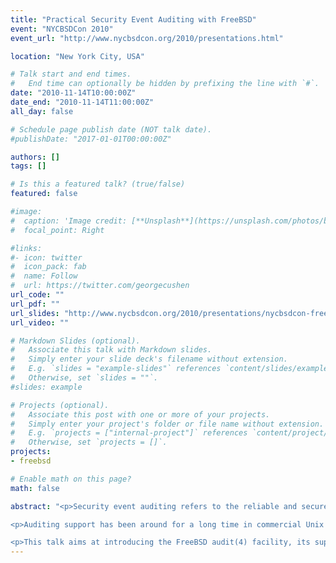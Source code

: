 ```yaml
---
title: "Practical Security Event Auditing with FreeBSD"
event: "NYCBSDCon 2010"
event_url: "http://www.nycbsdcon.org/2010/presentations.html"

location: "New York City, USA"

# Talk start and end times.
#   End time can optionally be hidden by prefixing the line with `#`.
date: "2010-11-14T10:00:00Z"
date_end: "2010-11-14T11:00:00Z"
all_day: false

# Schedule page publish date (NOT talk date).
#publishDate: "2017-01-01T00:00:00Z"

authors: []
tags: []

# Is this a featured talk? (true/false)
featured: false

#image:
#  caption: 'Image credit: [**Unsplash**](https://unsplash.com/photos/bzdhc5b3Bxs)'
#  focal_point: Right

#links:
#- icon: twitter
#  icon_pack: fab
#  name: Follow
#  url: https://twitter.com/georgecushen
url_code: ""
url_pdf: ""
url_slides: "http://www.nycbsdcon.org/2010/presentations/nycbsdcon-freebsd-audit.pdf"
url_video: ""

# Markdown Slides (optional).
#   Associate this talk with Markdown slides.
#   Simply enter your slide deck's filename without extension.
#   E.g. `slides = "example-slides"` references `content/slides/example-slides.md`.
#   Otherwise, set `slides = ""`.
#slides: example

# Projects (optional).
#   Associate this post with one or more of your projects.
#   Simply enter your project's folder or file name without extension.
#   E.g. `projects = ["internal-project"]` references `content/project/deep-learning/index.md`.
#   Otherwise, set `projects = []`.
projects:
- freebsd

# Enable math on this page?
math: false

abstract: "<p>Security event auditing refers to the reliable and secure logging of security-related system events. It allows for post mortem analysis or live monitoring of system intrusions, as well as intrusion detection. It is also an essential part of the Common Access Protection Profile (CAPP) for Common Criteria (CC), a certification necessary for a system to be used in certain critical environments.</p>

<p>Auditing support has been around for a long time in commercial Unix systems like Solaris. In the BSD world however, it is a relatively unknown and new concept. Starting from version 6.2, FreeBSD provides support for it by means of the audit(4) kernel subsystem.</p>

<p>This talk aims at introducing the FreeBSD audit(4) facility, its supporting tools and benefits, as well as its limitations.</p>"
---
```

